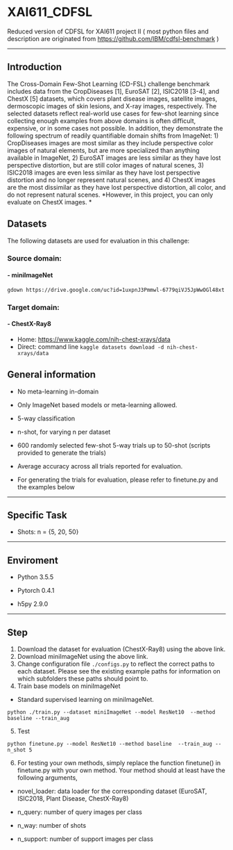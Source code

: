 # XAI611_CDFSL
Reduced version of CDFSL for XAI611 project II ( most python files and description are originated from https://github.com/IBM/cdfsl-benchmark )

---

## Introduction 
The Cross-Domain Few-Shot Learning (CD-FSL) challenge benchmark includes data from the CropDiseases [1], EuroSAT [2], ISIC2018 [3-4], and ChestX [5] datasets, which covers plant disease images, satellite images, dermoscopic images of skin lesions, and X-ray images, respectively. The selected datasets reflect real-world use cases for few-shot learning since collecting enough examples from above domains is often difficult, expensive, or in some cases not possible. In addition, they demonstrate the following spectrum of readily quantifiable domain shifts from ImageNet: 1) CropDiseases images are most similar as they include perspective color images of natural elements, but are more specialized than anything available in ImageNet, 2) EuroSAT images are less similar as they have lost perspective distortion, but are still color images of natural scenes, 3) ISIC2018 images are even less similar as they have lost perspective distortion and no longer represent natural scenes, and 4) ChestX images are the most dissimilar as they have lost perspective distortion, all color, and do not represent natural scenes. *However, in this project, you can only evaluate on ChestX images. *

## Datasets 
The following datasets are used for evaluation in this challenge:

### Source domain:
#### - miniImageNet
```
gdown https://drive.google.com/uc?id=1uxpnJ3Pmmwl-6779qiVJ5JpWwOGl48xt
```

### Target domain:
#### - ChestX-Ray8
- Home: https://www.kaggle.com/nih-chest-xrays/data
- Direct: command line  ```kaggle datasets download -d nih-chest-xrays/data```

## General information
- No meta-learning in-domain

- Only ImageNet based models or meta-learning allowed.

- 5-way classification

- n-shot, for varying n per dataset

- 600 randomly selected few-shot 5-way trials up to 50-shot (scripts provided to generate the trials)

- Average accuracy across all trials reported for evaluation.

- For generating the trials for evaluation, please refer to finetune.py and the examples below

---
## Specific Task
- Shots: n = {5, 20, 50}
---
## Enviroment
- Python 3.5.5

- Pytorch 0.4.1

- h5py 2.9.0

---
## Step
1. Download the dataset for evaluation (ChestX-Ray8) using the above link.
2. Download miniImageNet using the above link.
3. Change configuration file ```./configs.py``` to reflect the correct paths to each dataset. Please see the existing example paths for information on which subfolders these paths should point to.
4. Train base models on miniImageNet
- Standard supervised learning on miniImageNet. 
  
```python ./train.py --dataset miniImageNet --model ResNet10  --method baseline --train_aug``` 
  
5. Test   
  
```python finetune.py --model ResNet10 --method baseline  --train_aug --n_shot 5 ```

6. For testing your own methods, simply replace the function finetune() in finetune.py with your own method. Your method should at least have the following arguments,

- novel_loader: data loader for the corresponding dataset (EuroSAT, ISIC2018, Plant Disease, ChestX-Ray8)

- n_query: number of query images per class

- n_way: number of shots

- n_support: number of support images per class

